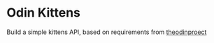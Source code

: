 # Odin Kittens

Build a simple kittens API, based on requirements from [theodinproect](https://www.theodinproject.com/lessons/ruby-on-rails-kittens-api)
